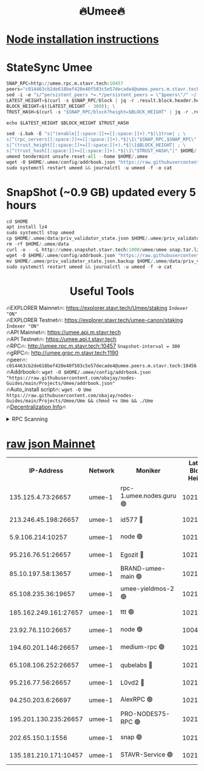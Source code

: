 <h1 align="center"> 🔥Umee🔥</h1>


[Node installation instructions](https://github.com/obajay/nodes-Guides/tree/main/Projects/Umee)
=
# StateSync Umee
```python
SNAP_RPC=http://umee.rpc.m.stavr.tech:10457
peers="c014463cb2de618bef420e40f503c5e57decade4@umee.peers.m.stavr.tech:10456"
sed -i -e "s/^persistent_peers *=.*/persistent_peers = \"$peers\"/" ~/.umee/config/config.toml
LATEST_HEIGHT=$(curl -s $SNAP_RPC/block | jq -r .result.block.header.height); \
BLOCK_HEIGHT=$((LATEST_HEIGHT - 300)); \
TRUST_HASH=$(curl -s "$SNAP_RPC/block?height=$BLOCK_HEIGHT" | jq -r .result.block_id.hash)

echo $LATEST_HEIGHT $BLOCK_HEIGHT $TRUST_HASH

sed -i.bak -E "s|^(enable[[:space:]]+=[[:space:]]+).*$|\1true| ; \
s|^(rpc_servers[[:space:]]+=[[:space:]]+).*$|\1\"$SNAP_RPC,$SNAP_RPC\"| ; \
s|^(trust_height[[:space:]]+=[[:space:]]+).*$|\1$BLOCK_HEIGHT| ; \
s|^(trust_hash[[:space:]]+=[[:space:]]+).*$|\1\"$TRUST_HASH\"|" $HOME/.umee/config/config.toml
umeed tendermint unsafe-reset-all --home $HOME/.umee
wget -O $HOME/.umee/config/addrbook.json "https://raw.githubusercontent.com/obajay/nodes-Guides/main/Projects/Umee/addrbook.json"
sudo systemctl restart umeed && journalctl -u umeed -f -o cat
```
# SnapShot (~0.9 GB) updated every 5 hours
```python
cd $HOME
apt install lz4
sudo systemctl stop umeed
cp $HOME/.umee/data/priv_validator_state.json $HOME/.umee/priv_validator_state.json.backup
rm -rf $HOME/.umee/data
curl -o - -L http://umee.snapshot.stavr.tech:1000/umee/umee-snap.tar.lz4 | lz4 -c -d - | tar -x -C $HOME/.umee --strip-components 2
wget -O $HOME/.umee/config/addrbook.json "https://raw.githubusercontent.com/obajay/nodes-Guides/main/Projects/Umee/addrbook.json"
mv $HOME/.umee/priv_validator_state.json.backup $HOME/.umee/data/priv_validator_state.json
sudo systemctl restart umeed && journalctl -u umeed -f -o cat
```
 <h1 align="center"> Useful Tools</h1>

🔥EXPLORER Mainnet🔥:      https://explorer.stavr.tech/Umee/staking             `Indexer "ON"` \
🔥EXPLORER Testnet🔥:        https://explorer.stavr.tech/umee-canon/staking      `Indexer "ON"` \
🔥API Mainnet🔥:                   https://umee.api.m.stavr.tech \
🔥API Testnet🔥:                     https://umee.api.t.stavr.tech \
🔥RPC🔥:                                   http://umee.rpc.m.stavr.tech:10457                     `Snapshot-interval = 300` \
🔥gRPC🔥:                              http://umee.grpc.m.stavr.tech:1190 \
🔥peer🔥:                     `c014463cb2de618bef420e40f503c5e57decade4@umee.peers.m.stavr.tech:10456` \
🔥Addrbook🔥:    ```wget -O $HOME/.umee/config/addrbook.json "https://raw.githubusercontent.com/obajay/nodes-Guides/main/Projects/Umee/addrbook.json"``` \
🔥Auto_install script🔥: ```wget -O Ume https://raw.githubusercontent.com/obajay/nodes-Guides/main/Projects/Umee/Ume && chmod +x Ume && ./Ume``` \
🔥[Decentralization Info](https://github.com/obajay/StateSync-snapshots/tree/main/Projects/Umee/Decentralization)🔥

<details>
<summary>RPC Scanning</summary>

<h2 align="center"> We scan nodes in real time every 4 hours. And we provide the final result of RPC endpoints.
We cannot influence the operation of these nodes in any way. </h2>


```python
If Voting Power is higher than 0 --> then the Node is a validator of the network and may be subject to attack and be a potential threat to the chain.
```
```python
We marked such validators with a red symbol
```

</details>

[raw json Mainnet](https://rpc-check.umeem.stavr.tech/umeem/rpc-umeem-result.json)
=



<table><tr><th>IP-Address</th><th>Network</th><th>Moniker</th><th>Latest Block Height</th><th>Earliest Block Height</th><th>Catching Up</th><th>Tx Index</th><th>Voting Power</th><th>Scan Time</th></tr><tr><td>135.125.4.73:26657</td><td>umee-1</td><td>rpc-1.umee.nodes.guru 🟢</td><td>10218663</td><td>5167386</td><td>False</td><td>on</td><td>0</td><td>2024-01-20T08:33:09.120771924UTC</td></tr><tr><td>213.246.45.198:26657</td><td>umee-1</td><td>id577 🔴</td><td>10218648</td><td>7100001</td><td>False</td><td>on</td><td>35103191</td><td>2024-01-20T08:31:43.194875872UTC</td></tr><tr><td>5.9.106.214:10257</td><td>umee-1</td><td>node 🟢</td><td>10218659</td><td>7942001</td><td>False</td><td>on</td><td>0</td><td>2024-01-20T08:32:43.842687362UTC</td></tr><tr><td>95.216.76.51:26657</td><td>umee-1</td><td>Egozit 🔴</td><td>10218663</td><td>8262001</td><td>False</td><td>off</td><td>38349526</td><td>2024-01-20T08:33:08.787378991UTC</td></tr><tr><td>85.10.197.58:13657</td><td>umee-1</td><td>BRAND-umee-main 🟢</td><td>10218651</td><td>8427832</td><td>False</td><td>on</td><td>0</td><td>2024-01-20T08:32:00.647132061UTC</td></tr><tr><td>65.108.235.36:19657</td><td>umee-1</td><td>umee-yieldmos-2 🟢</td><td>10218642</td><td>9575548</td><td>False</td><td>on</td><td>0</td><td>2024-01-20T08:31:05.799812723UTC</td></tr><tr><td>185.162.249.161:27657</td><td>umee-1</td><td>ttt 🟢</td><td>10218656</td><td>9733423</td><td>False</td><td>on</td><td>0</td><td>2024-01-20T08:32:30.173105479UTC</td></tr><tr><td>23.92.76.110:26657</td><td>umee-1</td><td>node 🟢</td><td>10046600</td><td>9953901</td><td>False</td><td>on</td><td>0</td><td>2024-01-20T08:33:47.407482890UTC</td></tr><tr><td>194.60.201.146:26657</td><td>umee-1</td><td>medium-rpc 🟢</td><td>10218413</td><td>9984137</td><td>False</td><td>on</td><td>0</td><td>2024-01-20T08:31:51.878492119UTC</td></tr><tr><td>65.108.106.252:26657</td><td>umee-1</td><td>qubelabs 🔴</td><td>10218652</td><td>10042989</td><td>False</td><td>on</td><td>36815711</td><td>2024-01-20T08:32:03.089246218UTC</td></tr><tr><td>95.216.77.56:26657</td><td>umee-1</td><td>L0vd2 🔴</td><td>10218666</td><td>10118666</td><td>False</td><td>off</td><td>37465542</td><td>2024-01-20T08:33:28.229980777UTC</td></tr><tr><td>94.250.203.6:26697</td><td>umee-1</td><td>AlexRPC 🟢</td><td>10218650</td><td>10132001</td><td>False</td><td>on</td><td>0</td><td>2024-01-20T08:31:56.323932715UTC</td></tr><tr><td>195.201.130.235:26657</td><td>umee-1</td><td>PRO-NODES75-RPC 🟢</td><td>10218658</td><td>10190089</td><td>False</td><td>on</td><td>0</td><td>2024-01-20T08:32:40.674504148UTC</td></tr><tr><td>202.65.150.1:1556</td><td>umee-1</td><td>snap 🟢</td><td>10218658</td><td>10213407</td><td>False</td><td>on</td><td>0</td><td>2024-01-20T08:32:41.534311834UTC</td></tr><tr><td>135.181.210.171:10457</td><td>umee-1</td><td>STAVR-Service 🟢</td><td>10218665</td><td>10218001</td><td>False</td><td>on</td><td>0</td><td>2024-01-20T08:33:19.697302197UTC</td></tr></table>
